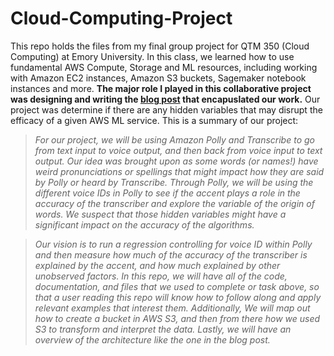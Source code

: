 # Cloud-Computing-Project
This repo holds the files from my final group project for QTM 350 (Cloud Computing) at Emory University. In this class, we learned how to use fundamental AWS Compute, Storage and ML resources, including working with Amazon EC2 instances, Amazon S3 buckets, Sagemaker notebook instances and more. **The major role I played in this collaborative project was designing and writing the [blog post](https://github.com/nikivasan/Cloud-Computing-Project/blob/b28fe9eed2bdb4bcf014d0f5032965e2418b6d6c/350ProjectBlog3%20.ipynb) that encapuslated our work.** Our project was determine if there are any hidden variables that may disrupt the efficacy of a given AWS ML service. This is a summary of our project: 

>*For our project, we will be using Amazon Polly and Transcribe to go from text input to voice output, and then back from voice input to text output. 
Our idea was brought upon as some words (or names!) have weird pronunciations or spellings that might impact how they are said by Polly or heard by Transcribe. 
Through Polly, we will be using the different voice IDs in Polly to see if the accent plays a role in the accuracy of the transcriber and explore the variable of the origin of words. We suspect that those hidden variables might have a significant impact on the accuracy of the algorithms.* 

>*Our vision is to run a regression controlling for voice ID within Polly and then measure how much of the accuracy of the transcriber is explained by the accent, and how much explained by other unobserved factors. In this repo, we will have all of the code, documentation, and files that we used to complete or task above, so that a user reading this repo will know how to follow along and apply relevant examples that interest them. Additionally, We will map out how to create a bucket in AWS S3, and then from there how we used S3 to transform and interpret the data. Lastly, we will have an overview of the architecture like the one in the blog post.*


